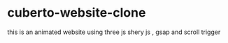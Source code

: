 # cuberto-website-clone
this is an animated website using three js shery js , gsap and scroll trigger 
